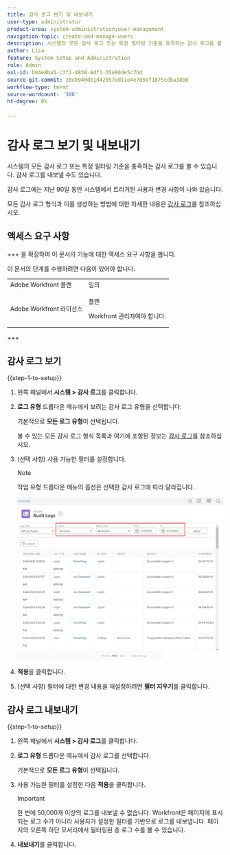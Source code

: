 ```yaml
---
title: 감사 로그 보기 및 내보내기
user-type: administrator
product-area: system-administration;user-management
navigation-topic: create-and-manage-users
description: 시스템의 모든 감사 로그 또는 특정 필터링 기준을 충족하는 감사 로그를 볼 수 있습니다. 감사 로그를 내보낼 수도 있습니다. 감사 로그에는 지난 90일 동안 시스템에서 트리거된 사용자 변경 사항이 나와 있습니다.
author: Lisa
feature: System Setup and Administration
role: Admin
exl-id: b04e8ba5-c3f2-4838-8df1-35e90de5c7bd
source-git-commit: 20cb940de1d42057ed11e4e7d59f1875cdba38bb
workflow-type: tm+mt
source-wordcount: '306'
ht-degree: 0%

---
```


# 감사 로그 보기 및 내보내기

<!--
**DON'T DELETE, DRAFT OR HIDE THIS ARTICLE. IT IS LINKED TO THE PRODUCT, THROUGH THE CONTEXT SENSITIVE HELP LINKS. **
-->

시스템의 모든 감사 로그 또는 특정 필터링 기준을 충족하는 감사 로그를 볼 수 있습니다. 감사 로그를 내보낼 수도 있습니다.

감사 로그에는 지난 90일 동안 시스템에서 트리거된 사용자 변경 사항이 나와 있습니다.

모든 감사 로그 형식과 이를 생성하는 방법에 대한 자세한 내용은 [감사 로그](../../../administration-and-setup/add-users/create-and-manage-users/audit-logs.md)를 참조하십시오.

## 액세스 요구 사항

+++ 을 확장하여 이 문서의 기능에 대한 액세스 요구 사항을 봅니다.

이 문서의 단계를 수행하려면 다음이 있어야 합니다.

<table style="table-layout:auto"> 
 <col> 
 <col> 
 <tbody> 
  <tr> 
   <td role="rowheader">Adobe Workfront 플랜</td> 
   <td>임의</td> 
  </tr> 
  <tr> 
   <td role="rowheader">Adobe Workfront 라이선스</td> 
   <td> <p>플랜 </p> <p>Workfront 관리자여야 합니다.</p> </td> 
  </tr> 
 </tbody> 
</table>

+++

## 감사 로그 보기

{{step-1-to-setup}}

1. 왼쪽 패널에서 **시스템 > 감사 로그**&#x200B;를 클릭합니다.
1. **로그 유형** 드롭다운 메뉴에서 보려는 감사 로그 유형을 선택합니다.

   기본적으로 **모든 로그 유형**&#x200B;이 선택됩니다.

   볼 수 있는 모든 감사 로그 형식 목록과 여기에 포함된 정보는 [감사 로그](../../../administration-and-setup/add-users/create-and-manage-users/audit-logs.md)를 참조하십시오.

1. (선택 사항) 사용 가능한 필터를 설정합니다.

   >[!NOTE]
   >
   >작업 유형 드롭다운 메뉴의 옵션은 선택한 감사 로그에 따라 달라집니다.

   ![](assets/audit-logs.jpg)

1. **적용**&#x200B;을 클릭합니다.
1. (선택 사항) 필터에 대한 변경 내용을 재설정하려면 **필터 지우기**&#x200B;를 클릭합니다.

## 감사 로그 내보내기

{{step-1-to-setup}}

1. 왼쪽 패널에서 **시스템 > 감사 로그**&#x200B;를 클릭합니다.

1. **로그 유형** 드롭다운 메뉴에서 감사 로그를 선택합니다.

   기본적으로 **모든 로그 유형**&#x200B;이 선택됩니다.

1. 사용 가능한 필터를 설정한 다음 **적용**&#x200B;을 클릭합니다.

   >[!IMPORTANT]
   >
   >한 번에 50,000개 이상의 로그를 내보낼 수 없습니다. Workfront은 페이지에 표시되는 로그 수가 아니라 사용자가 설정한 필터를 기반으로 로그를 내보냅니다. 페이지의 오른쪽 하단 모서리에서 필터링된 총 로그 수를 볼 수 있습니다.

1. **내보내기**&#x200B;를 클릭합니다.
